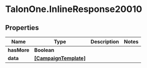 # TalonOne.InlineResponse20010

## Properties

Name | Type | Description | Notes
------------ | ------------- | ------------- | -------------
**hasMore** | **Boolean** |  | 
**data** | [**[CampaignTemplate]**](CampaignTemplate.md) |  | 


